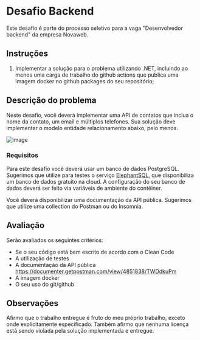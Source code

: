 # Desafio Backend

Este desafio é parte do processo seletivo para a vaga "Desenvolvedor backend" da empresa Novaweb.

## Instruções

1. Implementar a solução para o problema utilizando .NET, incluindo ao menos uma carga de trabalho do github actions que publica uma imagem docker no github packages do seu repositório;

## Descrição do problema

Neste desafio, você deverá implementar uma API de contatos que inclua o nome da contato, um email e múltiplos telefones. Sua solução deve implementar o modelo entidade relacionamento abaixo, pelo menos.


![image](img/mer.jpg)


### Requisitos

Para este desafio você deverá usar um banco de dados PostgreSQL. Sugerimos que utilize para testes o serviço [ElephantSQL](elephantsql.com), que disponibiliza um banco de dados gratuito na cloud. A configuração do seu banco de dados deverá ser feito via variáveis de ambiente do contêiner.

Você deverá disponibilizar uma documentação da API pública. Sugerimos que utilize uma collection do Postman ou do Insomnia.

## Avaliação

Serão avaliados os seguintes critérios:

 * Se o seu código está bem escrito de acordo com o Clean Code
 * A utilização de testes
 * A documentação da API pública <https://documenter.getpostman.com/view/4851838/TWDdkuPm>
 * A imagem docker
 * O seu uso do git/github

## Observações

Afirmo que o trabalho entregue é fruto do meu próprio trabalho, exceto onde explicitamente especificado. Também afirmo que nenhuma licença está sendo violada pela solução implementada e entregue.
